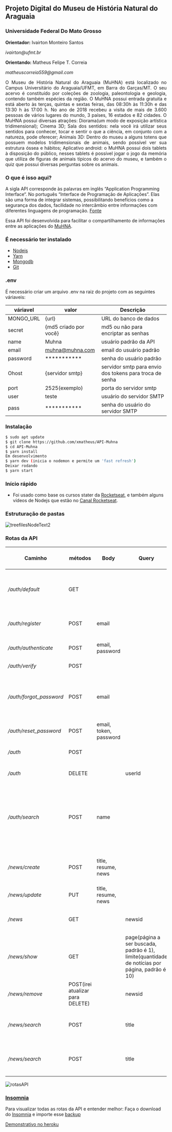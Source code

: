 
## Projeto Digital do Museu de História Natural do Araguaia
### Universidade Federal Do Mato Grosso

<p> <b>Orientador:</b> Ivairton Monteiro Santos </p>

<p><i>ivairton@ufmt.br</i></p>

<p> <b>Orientando:</b> Matheus Felipe T. Correia </p>

<p><i>matheuscorreia559@gmail.com</i></p>

<p style='text-align: justify;'> O Museu de História Natural do Araguaia (MuHNA) está localizado no Campus Universitário do Araguaia/UFMT, em Barra do Garças/MT. O seu acervo é constituído por coleções de zoologia, paleontologia e geologia, contendo também espécies da região. O MuHNA possui entrada gratuita e está aberto às terças, quintas e sextas feiras, das 08:30h às 11:30h e das 13:30 h às 17:00 h. No ano de 2018 recebeu a visita de mais de 3.600 pessoas de vários lugares do mundo, 3 países, 16 estados e 82 cidades.
O MuHNA possui diversas atrações: Diorama(um modo de exposição artística tridimensional); Cinema 3D; Sala dos sentidos: nela você irá utilizar seus sentidos para conhecer, tocar e sentir o que a ciência, em conjunto com a natureza, pode oferecer; 
Animais 3D: Dentro do museu a alguns totens que possuem modelos tridimensionais de animais, sendo possível ver sua estrutura óssea e hábitos; Aplicativo android: o MuHNA possui dois tablets à disposição do público, nesses tablets é possível jogar o jogo da memória que utiliza de figuras de animais típicos do acervo do museu, e também o quiz que possui diversas perguntas sobre os animais.</p>


### O que é isso aqui?

A sigla API corresponde às palavras em inglês “Application Programming Interface“. No português “Interface de Programação de Aplicações”. Elas são uma forma de integrar sistemas, possibilitando benefícios como a segurança dos dados, facilidade no intercâmbio entre informações com diferentes linguagens de programação.
[Fonte](https://vertigo.com.br/o-que-e-api-entenda-de-uma-maneira-simples/)

Essa API foi desenvolvida para facilitar o compartilhamento de informações entre as aplicações do [MuHNA](http://araguaia2.ufmt.br/muhna/).


### É necessário ter instalado

* [Nodejs](https://nodejs.org/pt-br/download/package-manager/)
* [Yarn](https://yarnpkg.com/pt-BR/docs/install#debian-stable)
* [Mongodb](https://docs.mongodb.com/manual/installation/)
* [Git](https://git-scm.com/book/en/v2/Getting-Started-Installing-Git)

### .env

É necessário criar um arquivo .env na raiz do projeto com as seguintes váriaveis:

| váriavel | valor | Descrição |
| ------ | ------ | ----------|
| MONGO_URL | {url} | URL do banco de dados |
| secret | {md5 criado por você} | md5 ou não para encriptar as senhas |
| name | Muhna | usuário padrão da API |
| email | muhna@muhna.com | email do usuário padrão |
| password | *********** | senha do usuário padrão |
| Ohost | {servidor smtp} | servidor smtp para envio dos tokens para troca de senha |
| port | 2525(exemplo)  | porta do servidor smtp |
| user | teste | usuário do servidor SMTP |
| pass | *********** | senha do usuário do servidor SMTP |


### Instalação


```sh
$ sudo apt update
$ git clone https://github.com/xmatheus/API-Muhna
$ cd API-Muhna
$ yarn install
Em desenvolvimento
$ yarn dev (inicia o nodemon e permite um 'fast refresh')
Deixar rodando
$ yarn start

```




### Início rápido

 - Foi usado como base os cursos stater da [Rocketseat](https://rocketseat.com.br/), e também alguns vídeos de Nodejs que estão no [Canal Rocketseat](https://www.youtube.com/channel/UCSfwM5u0Kce6Cce8_S72olg).
 
 ### Estruturação de pastas



![treefilesNodeText2](https://user-images.githubusercontent.com/34286800/68332965-0ff14100-00ae-11ea-8c09-c6b20ddaf243.png)


### Rotas da API

| Caminho | métodos | Body | Query |Descrição | precisa estar autenticado | resposta | isAdmin |
| -- | -- | -- | -- | --| -- | -- | -- |
| */auth/default* | GET |  | | cria um usuário padrão na API, suas informações dependem do arquivo .env | não | | não|
| */auth/register* | POST | email | | cria usuário| sim | código 200 e informações do usuário |  não|
| */auth/authenticate* | POST | email, password | | autentica o usuário| sim| informações do usuário e o token | não|
| */auth/verify* | POST | | | verifica o token| sim | código 200 ou 401 | não|
| */auth/forgot_password* | POST | email | | cria o token de reset de senha e delimita um tempo de expiração| não | código 200 ou 400, e um email contendo o token de troca de senha | não|
| */auth/reset_password* | POST | email, token, password | | troca a senha do usuário| não | código 200 ou 400 | não|
| */auth* | POST | | | retorna todos os usuários| sim | JSON com todos os usuários | sim |
| */auth* | DELETE | | userId | delete um usuário| sim | código 401 ou 400 ou 200 | sim |
| */auth/search* | POST | name|  | busca os usuários com base no nome| sim | json contendo os usuários que tem aquele nome buscado e código 200, ou código 404 | sim |
| */news/create* | POST | title, resume, news|  |cria uma notícia| sim | json contendo as informações da notícia e o autor  | não |
| */news/update* | PUT | title, resume, news|  |atualiza as informações de uma notícia| sim | código 200 ou 400  | não |
| */news* | GET || newsid |retorna a notícia correspondente ao id| não | código 200 e a notícia, ou código 400  | não |
| */news/show* | GET || page(página a ser buscada, padrão é 1), limite(quantidade de notícias por página, padrão é 10) |retorna todas as notícias| não | código 200 e as notícias, ou código 400  | não |
| */news/remove* | POST(irei atualizar para DELETE) || newsid |remove uma notícia| sim | código 200 ou código 400  | não |
| */news/search* | POST || title |busca as notícias com base no título| não | código 200 e  um JSON com as notícias, ou código 404  | não |
| */news/search* | POST || title |busca as notícias com base no título| não | código 200 e  um JSON com as notícias, ou código 404  | não |



![rotasAPI](https://user-images.githubusercontent.com/34286800/68334926-e4705580-00b1-11ea-8ff0-596dd4fd93dc.png)


### [Insomnia](https://insomnia.rest/download/)

Para visualizar todas as rotas da API e entender melhor: Faça o download do [Insomnia](https://insomnia.rest/download/) e importe esse [backup](https://github.com/xmatheus/API-Muhna/blob/master/Insomnia_2019-11-06-APIMUHNA.json)

[Demonstrativo no heroku](http://muhna-api.herokuapp.com/)




    



